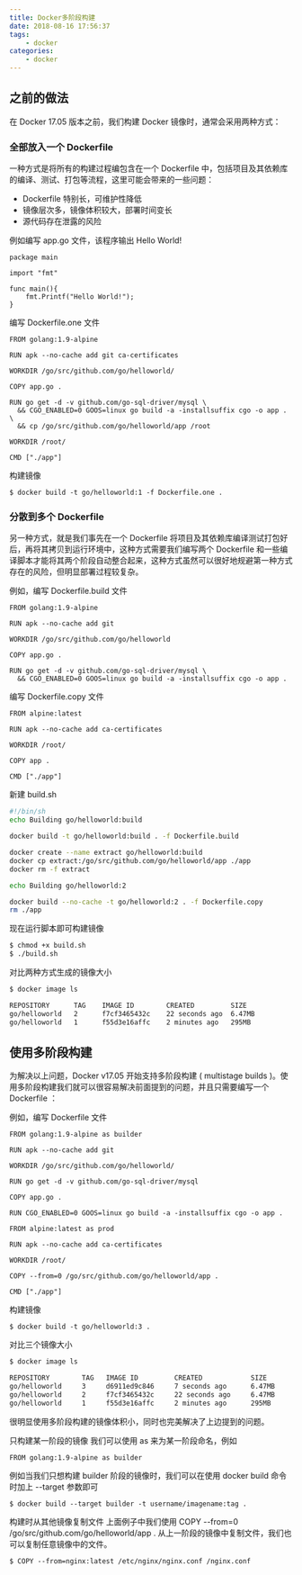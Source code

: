 ```yaml
---
title: Docker多阶段构建
date: 2018-08-16 17:56:37
tags:
    - docker
categories:
    - docker
---
```

## 之前的做法
在 Docker 17.05 版本之前，我们构建 Docker 镜像时，通常会采用两种方式：
### 全部放入一个 Dockerfile
一种方式是将所有的构建过程编包含在一个  Dockerfile  中，包括项目及其依赖库的编译、测试、打包等流程，这里可能会带来的一些问题：
- Dockerfile  特别长，可维护性降低
- 镜像层次多，镜像体积较大，部署时间变长
- 源代码存在泄露的风险

例如编写  app.go  文件，该程序输出  Hello World! 

```golang
package main  

import "fmt"  

func main(){  
    fmt.Printf("Hello World!");
}
```

编写  Dockerfile.one  文件

```
FROM golang:1.9-alpine

RUN apk --no-cache add git ca-certificates

WORKDIR /go/src/github.com/go/helloworld/

COPY app.go .

RUN go get -d -v github.com/go-sql-driver/mysql \
  && CGO_ENABLED=0 GOOS=linux go build -a -installsuffix cgo -o app . \
  && cp /go/src/github.com/go/helloworld/app /root

WORKDIR /root/

CMD ["./app"]
```

构建镜像

`$ docker build -t go/helloworld:1 -f Dockerfile.one .`
 
### 分散到多个 Dockerfile
另一种方式，就是我们事先在一个  Dockerfile  将项目及其依赖库编译测试打包好后，再将其拷贝到运行环境中，这种方式需要我们编写两个  Dockerfile  和一些编译脚本才能将其两个阶段自动整合起来，这种方式虽然可以很好地规避第一种方式存在的风险，但明显部署过程较复杂。

例如，编写  Dockerfile.build  文件

```
FROM golang:1.9-alpine

RUN apk --no-cache add git

WORKDIR /go/src/github.com/go/helloworld

COPY app.go .

RUN go get -d -v github.com/go-sql-driver/mysql \
  && CGO_ENABLED=0 GOOS=linux go build -a -installsuffix cgo -o app .
```

编写  Dockerfile.copy  文件

```
FROM alpine:latest

RUN apk --no-cache add ca-certificates

WORKDIR /root/

COPY app .

CMD ["./app"]
```

新建  build.sh 

```bash
#!/bin/sh
echo Building go/helloworld:build

docker build -t go/helloworld:build . -f Dockerfile.build

docker create --name extract go/helloworld:build
docker cp extract:/go/src/github.com/go/helloworld/app ./app
docker rm -f extract

echo Building go/helloworld:2

docker build --no-cache -t go/helloworld:2 . -f Dockerfile.copy
rm ./app
```

现在运行脚本即可构建镜像

```bash
$ chmod +x build.sh
$ ./build.sh
```

对比两种方式生成的镜像大小

```bash
$ docker image ls

REPOSITORY      TAG    IMAGE ID        CREATED         SIZE
go/helloworld   2      f7cf3465432c    22 seconds ago  6.47MB
go/helloworld   1      f55d3e16affc    2 minutes ago   295MB
```

## 使用多阶段构建
为解决以上问题，Docker v17.05 开始支持多阶段构建 ( multistage builds )。使用多阶段构建我们就可以很容易解决前面提到的问题，并且只需要编写一个  Dockerfile ：

例如，编写  Dockerfile  文件

```
FROM golang:1.9-alpine as builder

RUN apk --no-cache add git

WORKDIR /go/src/github.com/go/helloworld/

RUN go get -d -v github.com/go-sql-driver/mysql

COPY app.go .

RUN CGO_ENABLED=0 GOOS=linux go build -a -installsuffix cgo -o app .

FROM alpine:latest as prod

RUN apk --no-cache add ca-certificates

WORKDIR /root/

COPY --from=0 /go/src/github.com/go/helloworld/app .

CMD ["./app"]
``` 

构建镜像

`$ docker build -t go/helloworld:3 .`
 
对比三个镜像大小

```bash
$ docker image ls

REPOSITORY        TAG   IMAGE ID         CREATED            SIZE
go/helloworld     3     d6911ed9c846     7 seconds ago      6.47MB
go/helloworld     2     f7cf3465432c     22 seconds ago     6.47MB
go/helloworld     1     f55d3e16affc     2 minutes ago      295MB
```

很明显使用多阶段构建的镜像体积小，同时也完美解决了上边提到的问题。

只构建某一阶段的镜像
我们可以使用  as  来为某一阶段命名，例如

`FROM golang:1.9-alpine as builder`
 
例如当我们只想构建  builder  阶段的镜像时，我们可以在使用  docker build  命令时加上  --target  参数即可

`$ docker build --target builder -t username/imagename:tag .`
 
构建时从其他镜像复制文件
上面例子中我们使用  COPY --from=0 /go/src/github.com/go/helloworld/app .  从上一阶段的镜像中复制文件，我们也可以复制任意镜像中的文件。

`$ COPY --from=nginx:latest /etc/nginx/nginx.conf /nginx.conf`